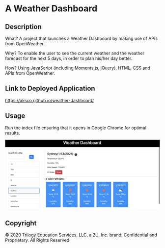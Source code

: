 # A Weather Dashboard

## Description 
What? 
A project that launches a Weather Dashboard by making use of APIs from OpenWeather.

Why? 
To enable the user to see the current weather and the weather forecast for the next 5 days, in order to plan his/her day better.

How? Using JavaScript (including Moments.js, jQuery), HTML, CSS and APIs from OpenWeather.

## Link to Deployed Application

https://aksco.github.io/weather-dashboard/

## Usage

Run the index file ensuring that it opens in Google Chrome for optimal results.

![Screenshot of Page](assets/img/img1.png)


## Copyright

© 2020 Trilogy Education Services, LLC, a 2U, Inc. brand. Confidential and Proprietary. All Rights Reserved.
